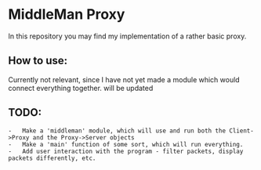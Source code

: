 # MiddleMan Proxy

In this repository you may find my implementation of a rather basic proxy. 

## How to use:

Currently not relevant, since I have not yet made a module which would connect everything together. will be updated

## TODO:
    -   Make a 'middleman' module, which will use and run both the Client->Proxy and the Proxy->Server objects
    -   Make a 'main' function of some sort, which will run everything.
    -   Add user interaction with the program - filter packets, display packets differently, etc.